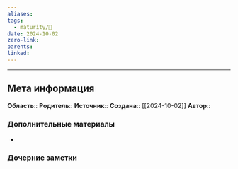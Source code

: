 ```yaml
---
aliases: 
tags:
  - maturity/🌱
date: 2024-10-02
zero-link: 
parents: 
linked:
---
```


***
## Мета информация
**Область**:: 
**Родитель**:: 
**Источник**:: 
**Создана**:: [[2024-10-02]]
**Автор**:: 
### Дополнительные материалы
- 

### Дочерние заметки
<!-- QueryToSerialize: LIST FROM [[]] WHERE contains(Родитель, this.file.link) or contains(parents, this.file.link) -->
